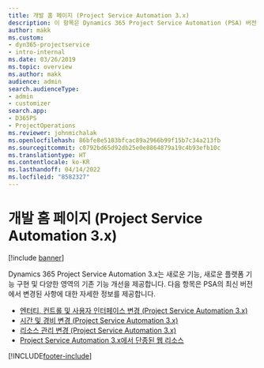 ```yaml
---
title: 개발 홈 페이지 (Project Service Automation 3.x)
description: 이 항목은 Dynamics 365 Project Service Automation (PSA) 버전 3.x를 위한 개발 정보를 제공하는 항목에 대한 링크를 제공합니다.
author: makk
ms.custom:
- dyn365-projectservice
- intro-internal
ms.date: 03/26/2019
ms.topic: overview
ms.author: makk
audience: admin
search.audienceType:
- admin
- customizer
search.app:
- D365PS
- ProjectOperations
ms.reviewer: johnmichalak
ms.openlocfilehash: 86bfe8e5103bfcac89a2966b99f15b7c34a213fb
ms.sourcegitcommit: c0792bd65d92db25e0e8864879a19c4b93efb10c
ms.translationtype: HT
ms.contentlocale: ko-KR
ms.lasthandoff: 04/14/2022
ms.locfileid: "8582327"
---
```

# <a name="development-home-page-project-service-automation-3x"></a>개발 홈 페이지 (Project Service Automation 3.x)

[!include [banner](../../includes/psa-now-project-operations.md)]

Dynamics 365 Project Service Automation 3.x는 새로운 기능, 새로운 플랫폼 기능 구현 및 다양한 영역의 기존 기능 개선을 제공합니다. 다음 항목은 PSA의 최신 버전에서 변경된 사항에 대한 자세한 정보를 제공합니다.

- [엔터티, 컨트롤 및 사용자 인터페이스 변경 (Project Service Automation 3.x)](../developer-guides/entity-changes-v3.x.md)
- [시간 및 경비 변경 (Project Service Automation 3.x)](../developer-guides/time-expense-changes-v3.x.md)
- [리소스 관리 변경 (Project Service Automation 3.x)](../developer-guides/resource-management-changes-v3.x.md)
- [Project Service Automation 3.x에서 단종된 웹 리소스](../developer-guides/web-resources-deprecated-v3.x.md)


[!INCLUDE[footer-include](../../includes/footer-banner.md)]
